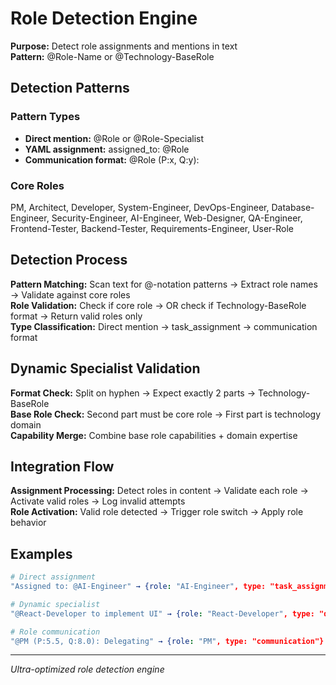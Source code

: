 # Role Detection Engine

**Purpose:** Detect role assignments and mentions in text  
**Pattern:** @Role-Name or @Technology-BaseRole

## Detection Patterns

### Pattern Types
- **Direct mention:** @Role or @Role-Specialist
- **YAML assignment:** assigned_to: @Role
- **Communication format:** @Role (P:x, Q:y):

### Core Roles
PM, Architect, Developer, System-Engineer, DevOps-Engineer, Database-Engineer, Security-Engineer, AI-Engineer, Web-Designer, QA-Engineer, Frontend-Tester, Backend-Tester, Requirements-Engineer, User-Role

## Detection Process

**Pattern Matching:** Scan text for @-notation patterns → Extract role names → Validate against core roles  
**Role Validation:** Check if core role → OR check if Technology-BaseRole format → Return valid roles only  
**Type Classification:** Direct mention → task_assignment → communication format

## Dynamic Specialist Validation

**Format Check:** Split on hyphen → Expect exactly 2 parts → Technology-BaseRole  
**Base Role Check:** Second part must be core role → First part is technology domain  
**Capability Merge:** Combine base role capabilities + domain expertise

## Integration Flow

**Assignment Processing:** Detect roles in content → Validate each role → Activate valid roles → Log invalid attempts  
**Role Activation:** Valid role detected → Trigger role switch → Apply role behavior

## Examples

```yaml
# Direct assignment
"Assigned to: @AI-Engineer" → {role: "AI-Engineer", type: "task_assignment"}

# Dynamic specialist  
"@React-Developer to implement UI" → {role: "React-Developer", type: "direct_mention"}

# Role communication
"@PM (P:5.5, Q:8.0): Delegating" → {role: "PM", type: "communication"}
```

---
*Ultra-optimized role detection engine*